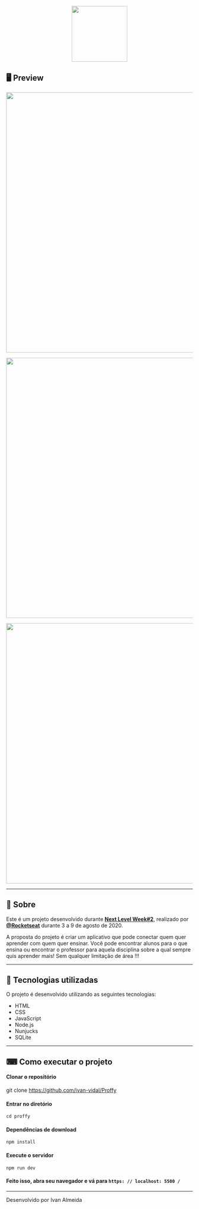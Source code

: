 <p align = "center">
  <img src = "https://ik.imagekit.io/capitao/Proffy/nlw2_6d7PvlHZ5.svg" width = "150">
</p>

## 🖥 Preview

<p align = "center">
  <img src = "https://media-exp1.licdn.com/dms/image/C4D22AQHVgwD1Mnjeaw/feedshare-shrink_1280-alternative/0?e=1603929600&v=beta&t=-rgKeU608n9YIGy_1LgqS7u5T9vCp-muAIAnsLCdCSA" width = "700">
</p>
<p align = "center">
  <img src = "https://media-exp1.licdn.com/dms/image/C4D22AQGhyOXZ9yHM9w/feedshare-shrink_1280-alternative/0?e=1603929600&v=beta&t=0WJ1nKtwPpwW9Z44qfXy_XPJGJSeZKs9kt5BC-aOtT8" width = "700">
</p>
<p align = "center">
  <img src = "https://media-exp1.licdn.com/dms/image/C4D22AQGTcdFpOV1R_A/feedshare-shrink_1280-alternative/0?e=1603929600&v=beta&t=A0BfojwOyl-GfMKwz5cfyVZhYiew4Q1pxJSOscXiX0k" width = "700">
</p>

---

## 📖 Sobre


Este é um projeto desenvolvido durante **[Next Level Week#2](https://nextlevelweek.com/)**, realizado por **[@Rocketseat](https://github.com/Rocketseat)** durante 3 a 9 de agosto de 2020.

A proposta do projeto é criar um aplicativo que pode conectar quem quer aprender com quem quer ensinar. Você pode encontrar alunos para o que ensina ou encontrar o professor para aquela disciplina sobre a qual sempre quis aprender mais! Sem qualquer limitação de área !!!

---

## 🚀 Tecnologias utilizadas

O projeto é desenvolvido utilizando as seguintes tecnologias:

- HTML
- CSS
- JavaScript
- Node.js
- Nunjucks
- SQLite

---

## ⌨ Como executar o projeto

#### Clonar o repositório
git clone https://github.com/ivan-vidal/Proffy

#### Entrar no diretório
`cd proffy`

#### Dependências de download
`npm install`

#### Execute o servidor
`npm run dev`

#### Feito isso, abra seu navegador e vá para `https: // localhost: 5500 /`

---

Desenvolvido por Ivan Almeida
